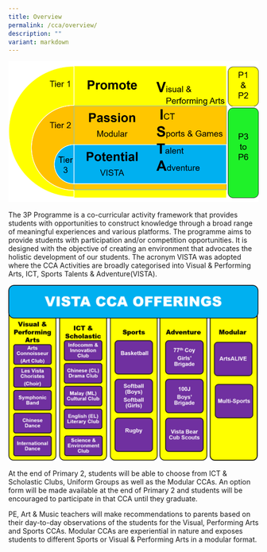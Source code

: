 ```yaml
---
title: Overview
permalink: /cca/overview/
description: ""
variant: markdown
---
```

![](/images/CCA/CCA_3P.png)

The 3P Programme is a co-curricular activity framework that provides students with opportunities to construct knowledge through a broad range of meaningful experiences and various platforms. The programme aims to provide students with participation and/or competition opportunities. It is designed with the objective of creating an environment that advocates the holistic development of our students. The acronym VISTA was adopted where the CCA Activities are broadly categorised into Visual & Performing Arts, ICT, Sports Talents & Adventure(VISTA).

![](/images/CCA/Vista_CCA.png)

At the end of Primary 2, students will be able to choose from ICT & Scholastic Clubs, Uniform Groups as well as the Modular CCAs. An option form will be made available at the end of Primary 2 and students will be encouraged to participate in that CCA until they graduate.

PE, Art & Music teachers will make recommendations to parents based on their day-to-day observations of the students for the Visual, Performing Arts and Sports CCAs. Modular CCAs are experiential in nature and exposes students to different Sports or Visual & Performing Arts in a modular format.